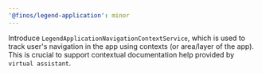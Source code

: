 ```yaml
---
'@finos/legend-application': minor
---
```


Introduce `LegendApplicationNavigationContextService`, which is used to track user's navigation in the app using contexts (or area/layer of the app). This is crucial to support contextual documentation help provided by `virtual assistant`.
